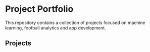 # Project Portfolio 

This repository contains a collection of projects focused on machine learning, football analytics and app development. 

## Projects 
